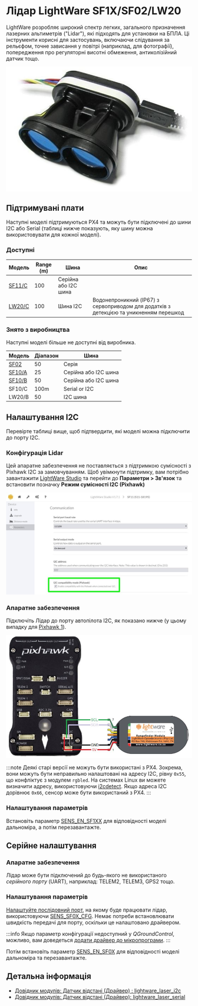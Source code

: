 # Лідар LightWare SF1X/SF02/LW20

LightWare розробляє широкий спектр легких, загального призначення лазерних альтиметрів ("Lidar"), які підходять для установки на БПЛА. Ці інструменти корисні для застосувань, включаючи слідування за рельєфом, точне зависання у повітрі (наприклад, для фотографії), попередження про регуляторні висотні обмеження, антиколізійний датчик тощо.

![Лідар LightWare SF11/C](../../assets/hardware/sensors/lidar_lightware/sf11c_120_m.jpg)

## Підтримувані плати

Наступні моделі підтримуються PX4 та можуть бути підключені до шини I2C або Serial (таблиці нижче показують, яку шину можна використовувати для кожної моделі).

### Доступні

| Модель                                                     | Range (m) | Шина                 | Опис                                                                                   |
| ---------------------------------------------------------- | --------- | -------------------- | -------------------------------------------------------------------------------------- |
| [SF11/C](https://lightwarelidar.com/products/sf11-c-100-m) | 100       | Серійна або I2C шина |                                                                                        |
| [LW20/C](https://lightware.co.za/products/lw20-c-100-m)    | 100       | Шина I2C             | Водонепроникний (IP67) з сервоприводом для додатків з детекцією та уникненням перешкод |

### Знято з виробництва

Наступні моделі більше не доступні від виробника.

| Модель                                                                                             | Діапазон | Шина                                                                                                    |
| -------------------------------------------------------------------------------------------------- | -------- | ------------------------------------------------------------------------------------------------------- |
| [SF02](http://documents.lightware.co.za/SF02%20-%20Laser%20Rangefinder%20Manual%20-%20Rev%208.pdf) | 50       | Серія                                                                                                   |
| [SF10/A](http://documents.lightware.co.za/SF10%20-%20Laser%20Altimeter%20Manual%20-%20Rev%206.pdf) | 25       | Серійна або I2C шина                                                                                    |
| [SF10/B](http://documents.lightware.co.za/SF10%20-%20Laser%20Altimeter%20Manual%20-%20Rev%206.pdf) | 50       | Серійна або I2C шина                                                                                    |
| SF10/C                                                                                             | 100m     | Serial or I2C                                                                                           |
| LW20/B                                                                                             | 50       | I2C шина       | Водонепроникний (IP67) з сервоприводом для додатків з детекцією та уникненням перешкод |

## Налаштування I2C

Перевірте таблиці вище, щоб підтвердити, які моделі можна підключити до порту I2C.

### Конфігурація Lidar

Цей апаратне забезпечення не поставляється з підтримкою сумісності з Pixhawk I2C за замовчуванням. Щоб увімкнути підтримку, вам потрібно завантажити [LightWare Studio](https://lightwarelidar.com/pages/lightware-studio) та перейти до **Параметри > Зв'язок** та встановити позначку **Режим сумісності I2C (Pixhawk)**

![Лідар LightWare SF11/C-I2C Конфігурація](../../assets/hardware/sensors/lidar_lightware/lightware_studio_i2c_config.jpg)

<a id="i2c_hardware_setup"></a>

### Апаратне забезпечення

Підключіть Лідар до порту автопілота I2C, як показано нижче (у цьому випадку для [Pixhawk 1](../flight_controller/mro_pixhawk.md)).

![Підключення SF1XX LIDAR до I2C](../../assets/hardware/sensors/lidar_lightware/sf1xx_i2c.jpg)

:::note
Деякі старі версії не можуть бути використані з PX4. Зокрема, вони можуть бути неправильно налаштовані на адресу I2C, рівну `0x55`, що конфліктує з модулем `rgbled`. На системах Linux ви можете визначити адресу, використовуючи [i2cdetect](https://linux.die.net/man/8/i2cdetect). Якщо адреса I2C дорівнює `0x66`, сенсор може бути використаний з PX4.
:::

<a id="i2c_parameter_setup"></a>

### Налаштування параметрів

Встановіть параметр [SENS_EN_SF1XX](../advanced_config/parameter_reference.md#SENS_EN_SF1XX) для відповідності моделі дальноміра, а потім перезавантажте.

## Серійне налаштування

<a id="serial_hardware_setup"></a>

### Апаратне забезпечення

Лідар може бути підключений до будь-якого не використаного _серійного порту_ (UART), наприклад: TELEM2, TELEM3, GPS2 тощо.

<!-- Would be good to show serial setup! -->

<a id="serial_parameter_setup"></a>

### Налаштування параметрів

[Налаштуйте послідовний порт](../peripherals/serial_configuration.md), на якому буде працювати лідар, використовуючи [SENS_SF0X_CFG](../advanced_config/parameter_reference.md#SENS_SF0X_CFG). Немає потреби встановлювати швидкість передачі для порту, оскільки це налаштовано драйвером.

:::info Якщо параметр конфігурації недоступний у _QGroundControl_, можливо, вам доведеться [додати драйвер до мікропрограми](../peripherals/serial_configuration.md#parameter_not_in_firmware).
:::

Потім встановіть параметр [SENS_EN_SF0X](../advanced_config/parameter_reference.md#SENS_EN_SF0X) для відповідності моделі дальноміра та перезавантажте.

## Детальна інформація

- [Довідник модулів: Датчик відстані (Драйвер) : lightware_laser_i2c](../modules/modules_driver_distance_sensor.md#lightware-laser-i2c)
- [Довідник модулів: Датчик відстані (Драйвер): lightware_laser_serial](../modules/modules_driver_distance_sensor.md#lightware-laser-serial)
